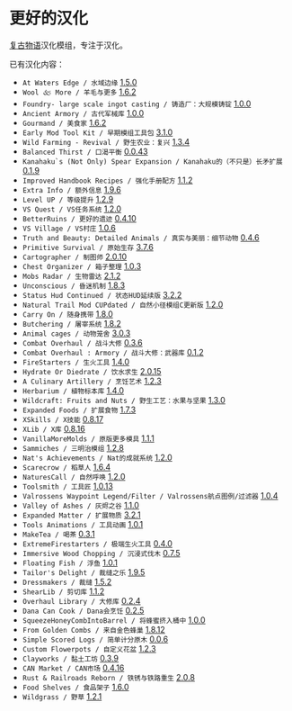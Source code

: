# 更好的汉化

[复古物语](https://www.vintagestory.at/)汉化模组，专注于汉化。

已有汉化内容：
- `At Waters Edge / 水域边缘` [1.5.0](https://mods.vintagestory.at/atwatersedge)
- `Wool 🙵 More / 羊毛与更多` [1.6.2](https://mods.vintagestory.at/wool)
- `Foundry- large scale ingot casting / 铸造厂：大规模铸锭` [1.0.0](https://mods.vintagestory.at/show/mod/1197)
- `Ancient Armory / 古代军械库` [1.0.0](https://mods.vintagestory.at/ancientarmory)
- `Gourmand / 美食家` [1.6.2](https://mods.vintagestory.at/show/mod/14390)
- `Early Mod Tool Kit / 早期模组工具包` [3.1.0](https://mods.vintagestory.at/emtk)
- `Wild Farming - Revival / 野生农业：复兴` [1.3.4](https://mods.vintagestory.at/wildfarmingrevival)
- `Balanced Thirst / 口渴平衡` [0.0.43](https://mods.vintagestory.at/balancedthirst)
- ``Kanahaku`s (Not Only) Spear Expansion / Kanahaku的（不只是）长矛扩展`` [0.1.9](https://mods.vintagestory.at/show/mod/11264)
- `Improved Handbook Recipes / 强化手册配方` [1.1.2](https://mods.vintagestory.at/improvedhandbookrecipes)
- `Extra Info / 额外信息` [1.9.6](https://mods.vintagestory.at/extrainfo)
- `Level UP / 等级提升` [1.2.9](https://mods.vintagestory.at/levelup)
- `VS Quest / VS任务系统` [1.2.0](https://mods.vintagestory.at/vsquest)
- `BetterRuins / 更好的遗迹` [0.4.10](https://mods.vintagestory.at/betterruins)
- `VS Village / VS村庄` [1.0.6](https://mods.vintagestory.at/vsvillage)
- `Truth and Beauty: Detailed Animals / 真实与美丽：细节动物` [0.4.6](https://mods.vintagestory.at/detailedanimals)
- `Primitive Survival / 原始生存` [3.7.6](https://mods.vintagestory.at/primitivesurvival)
- `Cartographer / 制图师` [2.0.10](https://mods.vintagestory.at/nbcartographer)
- `Chest Organizer / 箱子整理` [1.0.3](https://mods.vintagestory.at/chestorganizer)
- `Mobs Radar / 生物雷达` [2.1.2](https://mods.vintagestory.at/mobsradar)
- `Unconscious / 昏迷机制` [1.8.3](https://mods.vintagestory.at/unconscious)
- `Status Hud Continued / 状态HUD延续版` [3.2.2](https://mods.vintagestory.at/show/mod/9817)
- `Natural Trail Mod CUPdated / 自然小径模组C更新版` [1.2.0](https://mods.vintagestory.at/trailmodcupdated)
- `Carry On / 随身携带` [1.8.0](https://mods.vintagestory.at/carryon)
- `Butchering / 屠宰系统` [1.8.2](https://mods.vintagestory.at/butchering)
- `Animal cages / 动物笼舍` [3.0.3](https://mods.vintagestory.at/animalcages)
- `Combat Overhaul / 战斗大修` [0.3.6](https://mods.vintagestory.at/combatoverhaul)
- `Combat Overhaul : Armory / 战斗大修：武器库` [0.1.2](https://mods.vintagestory.at/armory)
- `FireStarters / 生火工具` [1.4.0](https://mods.vintagestory.at/firestarters)
- `Hydrate Or Diedrate / 饮水求生` [2.0.15](https://mods.vintagestory.at/hydrateordiedrate)
- `A Culinary Artillery / 烹饪艺术` [1.2.3](https://mods.vintagestory.at/aculinaryartillery)
- `Herbarium / 植物标本库` [1.4.0](https://mods.vintagestory.at/herbarium)
- `Wildcraft: Fruits and Nuts / 野生工艺：水果与坚果` [1.3.0](https://mods.vintagestory.at/wildcraftfruit)
- `Expanded Foods / 扩展食物` [1.7.3](https://mods.vintagestory.at/expandedfoods)
- `XSkills / X技能` [0.8.17](https://mods.vintagestory.at/show/mod/247)
- `XLib / X库` [0.8.16](https://mods.vintagestory.at/show/mod/244)
- `VanillaMoreMolds / 原版更多模具` [1.1.1](https://mods.vintagestory.at/vanillamoremolds)
- `Sammiches / 三明治模组` [1.2.8](https://mods.vintagestory.at/sammiches)
- `Nat's Achievements / Nat的成就系统` [1.2.0](https://mods.vintagestory.at/show/mod/9615)
- `Scarecrow / 稻草人` [1.6.4](https://mods.vintagestory.at/scarecrow)
- `NaturesCall / 自然呼唤` [1.2.0](https://mods.vintagestory.at/naturescall)
- `Toolsmith / 工具匠` [1.0.13](https://mods.vintagestory.at/toolsmith)
- `Valrossens Waypoint Legend/Filter / Valrossens航点图例/过滤器` [1.0.4](https://mods.vintagestory.at/show/mod/22391)
- `Valley of Ashes / 灰烬之谷` [1.1.0](https://mods.vintagestory.at/valleyofashes)
- `Expanded Matter / 扩展物质` [3.2.1](https://mods.vintagestory.at/em)
- `Tools Animations / 工具动画` [1.0.1](https://mods.vintagestory.at/toolsanimations)
- `MakeTea / 喝茶` [0.3.1](https://mods.vintagestory.at/maketea)
- `ExtremeFirestarters / 极端生火工具` [0.4.0](https://mods.vintagestory.at/extremefirestarters)
- `Immersive Wood Chopping / 沉浸式伐木` [0.7.5](https://mods.vintagestory.at/immersivewoodchopping)
- `Floating Fish / 浮鱼` [1.0.1](https://mods.vintagestory.at/show/mod/19909)
- `Tailor's Delight / 裁缝之乐` [1.9.5](https://mods.vintagestory.at/show/mod/tailorsdelight)
- `Dressmakers / 裁缝` [1.5.2](https://mods.vintagestory.at/dressmakers)
- `ShearLib / 剪切库` [1.1.2](https://mods.vintagestory.at/shearlib)
- `Overhaul Library / 大修库` [0.2.4](https://mods.vintagestory.at/overhaullib)
- `Dana Can Cook / Dana会烹饪` [0.2.5](https://mods.vintagestory.at/danacancook)
- `SqueezeHoneyCombIntoBarrel / 将蜂蜜挤入桶中` [1.0.0](https://mods.vintagestory.at/22112)
- `From Golden Combs / 来自金色蜂巢` [1.8.12](https://mods.vintagestory.at/fromgoldencombs)
- `Simple Scored Logs / 简单计分原木` [0.0.6](https://mods.vintagestory.at/show/mod/22113)
- `Custom Flowerpots / 自定义花盆` [1.2.3](https://mods.vintagestory.at/customflowerpots)
- `Clayworks / 黏土工坊` [0.3.9](https://mods.vintagestory.at/clayworks)
- `CAN Market / CAN市场` [0.4.16](https://mods.vintagestory.at/canmarket)
- `Rust & Railroads Reborn / 铁锈与铁路重生` [2.0.8](https://mods.vintagestory.at/rustandrailroads)
- `Food Shelves / 食品架子` [1.6.0](https://mods.vintagestory.at/foodshelves)
- `Wildgrass / 野草` [1.2.1](https://mods.vintagestory.at/wildgrass)
